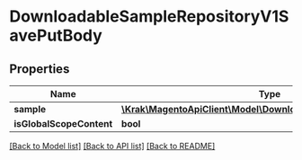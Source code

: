 # DownloadableSampleRepositoryV1SavePutBody

## Properties
Name | Type | Description | Notes
------------ | ------------- | ------------- | -------------
**sample** | [**\Krak\MagentoApiClient\Model\DownloadableDataSampleInterface**](DownloadableDataSampleInterface.md) |  | 
**isGlobalScopeContent** | **bool** |  | [optional] 

[[Back to Model list]](../README.md#documentation-for-models) [[Back to API list]](../README.md#documentation-for-api-endpoints) [[Back to README]](../README.md)



